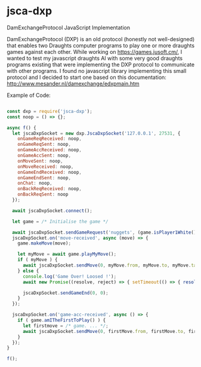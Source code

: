 # jsca-dxp
DamExchangeProtocol JavaScript Implementation

DamExchangeProtocol (DXP) is an old protocol (honestly not well-designed) that enables two Draughts computer programs to play one or more draughts games against each other.
While working on https://games.jusoft.cm/, I wanted to test my javascript draughts AI with some very good draughts programs existing that were implementing the DXP protocol to communicate with other programs. I found no javascript library implementing this small protocol and I decided to start one based on this documentation: http://www.mesander.nl/damexchange/edxpmain.htm

Example of Code:

```javascript

const dxp = require('jsca-dxp');
const noop = () => {};

async f() {
  let jscaDxpSocket = new dxp.JscaDxpSocket('127.0.0.1', 27531, {
    onGameReqReceived: noop,
    onGameReqSent: noop,
    onGameAccReceived: noop,
    onGameAccSent: noop,
    onMoveSent: noop,
    onMoveReceived: noop,
    onGameEndReceived: noop,
    onGameEndSent: noop,
    onChat: noop,
    onBackReqReceived: noop,
    onBackReqSent: noop
  });

  await jscaDxpSocket.connect();

  let game = /* Initialise the game */

  await jscaDxpSocket.sendGameRequest('nuggets', (game.isPlayer1White() ? 'W' : 'B'), 3, 75, 'normal');
  jscaDxpSocket.on('move-received', async (move) => {
    game.makeMove(move);

    let myMove = await game.playMyMove();
    if ( myMove ) {
      await jscaDxpSocket.sendMove(0, myMove.from, myMove.to, myMove.takes.length, JSON.parse(JSON.stringify(myMove.takes)));
    } else {
      console.log('Game Over! Loosed !');
      await new Promise((resolve, reject) => { setTimeout(() => { resolve(1); }, 10000) });

      jscaDxpSocket.sendGameEnd(0, 0);
    }
  });

  jscaDxpSocket.on('game-acc-received', async () => {
    if ( game.amITheFirstToPlay() ) {
      let firstmove = /* game. ... */;
      await jscaDxpSocket.sendMove(0, firstMove.from, firstMove.to, firstMove.takes.length, JSON.parse(JSON.stringify(firstMove.takes)));
    }
  });
}

f();

```
